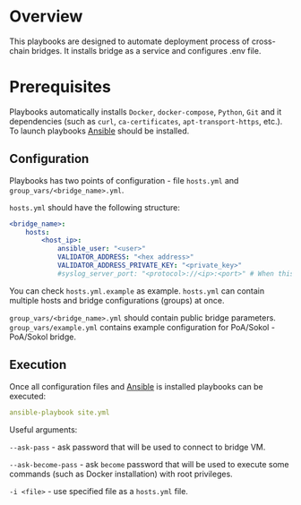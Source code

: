 # Overview

This playbooks are designed to automate deployment process of cross-chain bridges. It installs bridge as a service and configures .env file.

# Prerequisites

Playbooks automatically installs `Docker`, `docker-compose`, `Python`, `Git` and it dependencies (such as `curl`, `ca-certificates`, `apt-transport-https`, etc.). To launch playbooks [Ansible](https://docs.ansible.com/ansible/latest/installation_guide/intro_installation.html) should be installed.

## Configuration

Playbooks has two points of configuration - file `hosts.yml` and `group_vars/<bridge_name>.yml`. 

`hosts.yml` should have the following structure:

```yaml
<bridge_name>:
    hosts:
        <host_ip>:
            ansible_user: "<user>"
            VALIDATOR_ADDRESS: "<hex address>" 
            VALIDATOR_ADDRESS_PRIVATE_KEY: "<private_key>"
            #syslog_server_port: "<protocol>://<ip>:<port>" # When this parameter is set all bridge logs will be redirected to <ip>:<port> address.
```

You can check `hosts.yml.example` as example. `hosts.yml` can contain multiple hosts and bridge configurations (groups) at once.

`group_vars/<bridge_name>.yml`  should contain public bridge parameters. `group_vars/example.yml` contains example configuration for PoA/Sokol - PoA/Sokol bridge.

## Execution

Once all configuration files and [Ansible](https://docs.ansible.com/ansible/latest/installation_guide/intro_installation.html) is installed playbooks can be executed:

```yaml
ansible-playbook site.yml
```

Useful arguments:

`--ask-pass` - ask password that will be used to connect to bridge VM.

`--ask-become-pass` - ask `become` password that will be used to execute some commands (such as Docker installation) with root privileges.

`-i <file>` - use specified file as a `hosts.yml` file.

